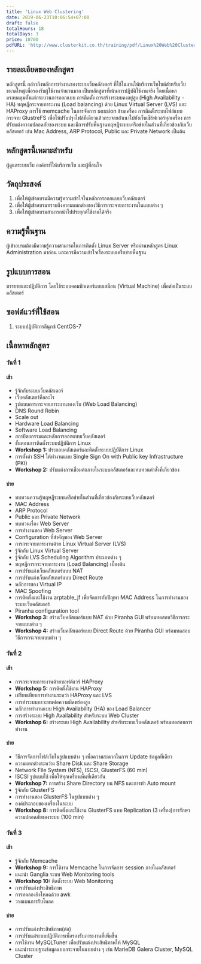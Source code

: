 ```yaml
---
title: 'Linux Web Clustering'
date: 2019-06-23T10:06:54+07:00
draft: false
totalHours: 18
totalDays: 3
price: 10700
pdfURL: 'http://www.clusterkit.co.th/training/pdf/Linux%20Web%20Clustering.pdf'
---
```


## รายละเอียดของหลักสูตร

หลักสูตรนี้ กล่าวถึงหลักการทำงานของระบบเว็บคลัสเตอร์ ที่ใช้ในงานให้บริการเว็บไซต์สำหรับเว็บขนาดใหญ่เพื่อรองรับผู้ใช้งานจำนวนมาก เป็นหลักสูตรที่เน้นการปฎิบัติใช้งานจริง โดยเนื้อหาครอบคลุมตั้งแต่กระบวนการออกแบบ การติดตั้ง การสร้างระบบคงอยู่สูง (High Availability - HA) ทฤษฎีกระจายภาระงาน (Load balancing) ด้วย Linux Virtual Server (LVS) และ HAProxy การใช้ memcache ในการจัดการ session ข้ามเครื่อง การติดตั้งระบบไฟล์แบบกระจาย GlustreFS เพื่อให้ปรับปรุงไฟล์ทีเดียวแล้วกระจายสำเนาไปยังเว็บเซิร์ฟเวอร์ทุกเครื่อง การปรับแต่งความปลอดภัยของระบบ และมีการปรับพื้นฐานทฤษฎีระบบเครือข่ายในส่วนที่เกี่ยวข้องกับเว็บคลัสเตอร์ เช่น Mac Address, ARP Protocol, Public และ Private Network เป็นต้น

## หลักสูตรนี้เหมาะสำหรับ

ผู้ดูแลระบบเว็บ องค์กรที่ให้บริการเว็บ และผู้ที่สนใจ

## วัตถุประสงค์

1. เพื่อให้ผู้เข้าอบรมมีความรู้ความเข้าใจในหลักการออกแบบเว็บคลัสเตอร์
2. เพื่อให้ผู้เข้าอบรมทราบถึงความแตกต่างของวิธีการกระจายภาระงานในแบบต่าง ๆ
3. เพื่อให้ผู้เข้าอบรมสามารถนำไปประยุกต์ใช้งานได้จริง

## ความรู้พื้นฐาน

ผู้เข้าอบรมต้องมีความรู้ความสามารถในการติดตั้ง Linux Server หรือผ่านหลักสูตร Linux Administration มาก่อน และควรมีความเข้าใจเรื่องระบบเครือข่ายพื้นฐาน

## รูปแบบการสอน

บรรยายและปฏิบัติการ โดยใช้ระบบคอมพิวเตอร์แบบเสมือน (Virtual Machine) เพื่อต่อเป็นระบบคลัสเตอร์

## ซอฟต์แวร์ที่ใช้สอน

1. ระบบปฏิบัติการลีนุกซ์ CentOS-7

## เนื้อหาหลักสูตร

### วันที่ 1

#### เช้า

- รู้จักกับระบบเว็บคลัสเตอร์
- เว็บคลัสเตอร์คืออะไร
- รูปแบบการกระจายภาระงานของเว็บ (Web Load Balancing)
- DNS Round Robin
- Scale out
- Hardware Load Balancing
- Software Load Balancing
- สถาปัตยกรรมและหลักการออกแบบเว็บคลัสเตอร์
- ขั้นตอนการติดตั้งระบบปฏิบัติการ Linux
- **Workshop 1:** ประกอบคลัสเตอร์และติดตั้งระบบปฏิบัติการ Linux
- การตั้งค่า SSH ให้ทำงานแบบ Single Sign On with Public key Infrastructure (PKI)
- **Workshop 2:** ปรับแต่งการเชื่อมต่อภายในระบบคลัสเตอร์และทบทวนคำสั่งที่เกี่ยวข้อง

#### บ่าย

- ทบทวนความรู้ทฤษฎีระบบเครือข่ายในส่วนที่เกี่ยวข้องกับระบบเว็บคลัสเตอร์
- MAC Address
- ARP Protocol
- Public และ Private Network
- ทบทวนเรื่อง Web Server
- การทำงานของ Web Server
- Configuration ที่สำคัญของ Web Server
- การกระจายภาระงานด้วย Linux Virtual Server (LVS)
- รู้จักกับ Linux Virtual Server
- รู้จักกับ LVS Scheduling Algorithm ประเภทต่าง ๆ
- ทฤษฎีการกระจายภาระงาน (Load Balancing) เบื้องต้น
- การปรับแต่งเว็บคลัสเตอร์แบบ NAT
- การปรับแต่งเว็บคลัสเตอร์แบบ Direct Route
- หลักการของ Virtual IP
- MAC Spoofing
- การติดตั้งและใช้งาน arptable_jf เพื่อจัดการกับปัญหา MAC Address ในการทำงานของระบบเว็บคลัสเตอร์
- Piranha configuration tool
- **Workshop 3:** สร้างเว็บคลัสเตอร์แบบ NAT ด้วย Piranha GUI พร้อมทดสอบวิธีการกระจายแบบต่าง ๆ
- **Workshop 4:** สร้างเว็บคลัสเตอร์แบบ Direct Route ด้วย Piranha GUI พร้อมทดสอบวิธีการกระจายแบบต่าง ๆ

### วันที่ 2

#### เช้า

- การกระจายภาระงานด้วยซอฟต์แวร์ HAProxy
- **Workshop 5:** การติดตั้งใช้งาน HAProxy
- เปรียบเทียบการทำงานระหว่า HAProxy และ LVS
- การทำระบบภาวะทนต่อความผิดพร่องสูง
- หลักการทำงานแบบ High Availability (HA) ของ Load Balancer
- การสร้างระบบ High Availability สำหรับระบบ Web Cluster
- **Workshop 6:** สร้างระบบ High Availability สำหรับระบบเว็บคลัสเตอร์ พร้อมทดสอบการทำงาน

#### บ่าย

- วิธีการจัดการไฟล์เว็บในรูปแบบต่าง ๆ เพื่อความสะดวกในการ Update ข้อมูลที่เดียว
- ความแตกต่างระหว่าง Share Disk และ Share Storage
- Network File System (NFS), ISCSI, GlusterFS (60 min)
- ISCSI รูปแบบใช้ เพื่อให้ทุกเครื่องเห็นที่เดียวกัน
- **Workshop 7:** การสร้าง Share Directory บน NFS และการทำ Auto mount
- รู้จักกับ GlusterFS
- การทำงานของ GlusterFS ในรูปแบบต่าง ๆ
- องค์ประกอบของเครื่องในระบบ
- **Workshop 8:** การติดตั้งและใช้งาน GlusterFS แบบ Replication (3 เครื่อง)การรักษาความปลอดภัยของระบบ (100 min)

### วันที่ 3

#### เช้า

- รู้จักกับ Memcache
- **Workshop 9:** การใช้งาน Memcache ในการจัดการ session ภายในคลัสเตอร์
- แนะนำ Ganglia ระบบ Web Monitoring tools
- **Workshop 10:** ติดตั้งระบบ Web Monitoring
- การปรับแต่งประสิทธิภาพ
- การทดลองยิงโหลดด้วย awk
- วางแผนการรับโหลด

#### บ่าย

- การปรับแต่งประสิทธิภาพ(ต่อ)
- การปรับแต่ระบบปฏิบัติการเพื่อรองรับภาระงานที่เพิ่มขึ้น
- การใช้งาน MySQLTuner เพื่อปรับแต่งประสิทธิภาพให้ MySQL
- แนะนำระบบฐานข้อมูลแบบกระจายในแบบต่าง ๆ เช่น MarieDB Galera Cluster, MySQL Cluster
